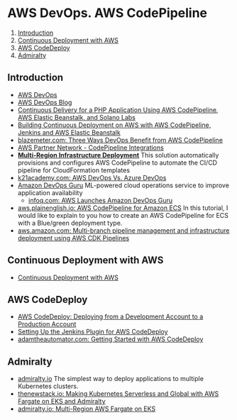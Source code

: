 # AWS DevOps. AWS CodePipeline

1. [Introduction](#introduction)
2. [Continuous Deployment with AWS](#continuous-deployment-with-aws)
3. [AWS CodeDeploy](#aws-codedeploy)
4. [Admiralty](#admiralty)

## Introduction

- [AWS DevOps](https://aws.amazon.com/devops/)
- [AWS DevOps Blog](https://blogs.aws.amazon.com/application-management/)
- [Continuous Delivery for a PHP Application Using AWS CodePipeline, AWS Elastic Beanstalk, and Solano Labs](https://blogs.aws.amazon.com/application-management/post/TxYSRRBH57NP2P/Continuous-Delivery-for-a-PHP-Application-Using-AWS-CodePipeline-AWS-Elastic-Bea)
- [Building Continuous Deployment on AWS with AWS CodePipeline, Jenkins and AWS Elastic Beanstalk](https://blogs.aws.amazon.com/application-management/post/Tx34AXRMYLXG5OT/Building-Continuous-Deployment-on-AWS-with-AWS-CodePipeline-Jenkins-and-AWS-Elas)
- [blazemeter.com: Three Ways DevOps Benefit from AWS CodePipeline](https://blazemeter.com/blog/three-ways-devops-benefit-aws-codepipeline)
- [AWS Partner Network - CodePipeline Integrations](https://aws.amazon.com/es/codepipeline/product-integrations/)
- [**Multi-Region Infrastructure Deployment**](https://aws.amazon.com/solutions/multi-region-infrastructure-deployment/) This solution automatically provisions and configures AWS CodePipeline to automate the CI/CD pipeline for CloudFormation templates
- [k21academy.com: AWS DevOps Vs. Azure DevOps](https://k21academy.com/amazon-web-services/aws-devops-vs-azure-devops/?utm_source=linkedin&utm_medium=referral&utm_campaign=awsdevops17_dec20_aws_cloud_computing_for_interested_parties__users)
- [Amazon DevOps Guru](https://aws.amazon.com/devops-guru/) ML-powered cloud operations service to improve application availability
    - [infoq.com: AWS Launches Amazon DevOps Guru](https://www.infoq.com/news/2021/01/aws-devops-guru/)
- [aws.plainenglish.io: AWS CodePipeline for Amazon ECS](https://aws.plainenglish.io/aws-codepipeline-for-amazon-ecs-part-2-a-blue-green-deployment-type-c162fd73be91) In this tutorial, I would like to explain to you how to create an AWS CodePipeline for ECS with a Blue/green deployment type.
- [aws.amazon.com: Multi-branch pipeline management and infrastructure deployment using AWS CDK Pipelines](https://aws.amazon.com/blogs/devops/multi-branch-pipeline-management-and-infrastructure-deployment-using-aws-cdk-pipelines/)

## Continuous Deployment with AWS

- [Continuous Deployment with AWS](https://aws.amazon.com/blogs/devops/tag/continuous-deployment/)

## AWS CodeDeploy

- [AWS CodeDeploy: Deploying from a Development Account to a Production Account](http://blogs.aws.amazon.com/application-management/post/Tx3PE3JTSVJSFI7/AWS-CodeDeploy-Deploying-from-a-Development-Account-to-a-Production-Account)
- [Setting Up the Jenkins Plugin for AWS CodeDeploy](https://blogs.aws.amazon.com/application-management/post/TxMJROUIFQZ4HS/Setting-Up-the-Jenkins-Plugin-for-AWS-CodeDeploy)
- [adamtheautomator.com: Getting Started with AWS CodeDeploy](https://adamtheautomator.com/aws-codedeploy/)

## Admiralty

- [admiralty.io](https://admiralty.io/) The simplest way to deploy applications to multiple Kubernetes clusters.
- [thenewstack.io: Making Kubernetes Serverless and Global with AWS Fargate on EKS and Admiralty](https://thenewstack.io/making-kubernetes-serverless-and-global-with-aws-fargate-on-eks-and-admiralty/)
- [admiralty.io: Multi-Region AWS Fargate on EKS](https://admiralty.io/docs/tutorials/fargate/)
